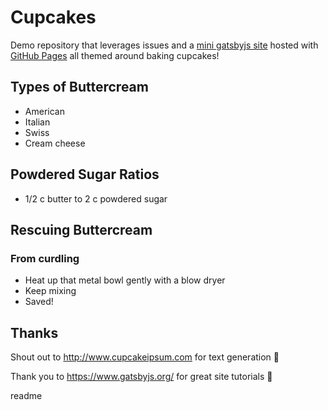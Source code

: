 # Cupcakes
Demo repository that leverages issues and a [mini gatsbyjs site](https://brosela.github.io/cupcakes) hosted with [GitHub Pages](https://help.github.com/en/github/working-with-github-pages/about-github-pages) all themed around baking cupcakes!

## Types of Buttercream
- American
- Italian
- Swiss
- Cream cheese

## Powdered Sugar Ratios
- 1/2 c butter to 2 c powdered sugar

## Rescuing Buttercream

### From curdling
- Heat up that metal bowl gently with a blow dryer
- Keep mixing
- Saved!

## Thanks
Shout out to http://www.cupcakeipsum.com for text generation 🧁

Thank you to https://www.gatsbyjs.org/ for great site tutorials 📑

readme
